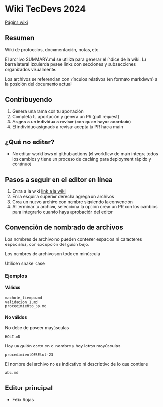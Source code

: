 # Wiki TecDevs 2024

[Página wiki](https://tec-devs-2024.github.io/wiki/)

## Resumen

Wiki de protocolos, documentación, notas, etc.

El archivo [SUMMARY.md](https://github.com/tec-devs-2024/wiki/blob/main/src/SUMMARY.md)  se utiliza para generar el índice de la wiki. La barra lateral izquierda posee links con secciones y subsecciones organizados visualmente.

Los archivos se referencian con vínculos relativos (en formato markdown) a la posición del documento actual.

## Contribuyendo

1. Genera una rama con tu aportación
2. Completa tu aportación y genera un PR (pull request)
3. Asigna a un individuo a revisar (con quien hayas acordado)
4. El individuo asignado a revisar acepta tu PR hacia main

## ¿Qué no editar?

- No editar workflows ni github actions (el workflow de main integra todos los cambios y tiene un proceso de caching para deployment rápido y continuo)

## Pasos a seguir en el editor en línea

1. Entra a la wiki [link a la wiki](https://github.com/tec-devs-2024/wiki/tree/main/src)
2. En la esquina superior derecha agrega un archivos
3. Crea un nuevo archivo con nombre siguiendo la convención
4. Al terminar tu archivo, selecciona la opción crear un PR con los cambios para integrarlo cuando haya aprobación del editor

## Convención de nombrado de archivos

Los nombres de archivo no pueden contener espacios ni caracteres especiales, con excepción del guión bajo.

Los nombres de archivo son todo en minúscula

Utilicen snake_case

### Ejemplos

#### Válidos

```
machote_tiempo.md
validacion_1.md
procedimiento_pp.md
```

#### No válidos

No debe de poseer mayúsculas

```
HOLI.mD
```

Hay un guión corto en el nombre y hay letras mayúsculas
```
procedimientOESElol-23
```
El nombre del archivo no es indicativo ni descriptivo de lo que contiene
```
abc.md
```

## Editor principal

- Félix Rojas

